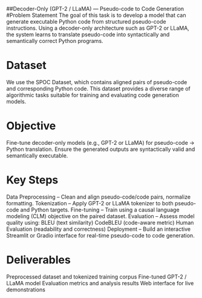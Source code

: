 
##Decoder-Only (GPT-2 / LLaMA) — Pseudo-code to Code Generation
#Problem Statement
The goal of this task is to develop a model that can generate executable Python code from structured pseudo-code instructions. Using a decoder-only architecture such as GPT-2 or LLaMA, the system learns to translate pseudo-code into syntactically and semantically correct Python programs.
# Dataset
We use the SPOC Dataset, which contains aligned pairs of pseudo-code and corresponding Python code.
This dataset provides a diverse range of algorithmic tasks suitable for training and evaluating code generation models.
# Objective
Fine-tune decoder-only models (e.g., GPT-2 or LLaMA) for pseudo-code → Python translation.
Ensure the generated outputs are syntactically valid and semantically executable.
# Key Steps
Data Preprocessing – Clean and align pseudo-code/code pairs, normalize formatting.
Tokenization – Apply GPT-2 or LLaMA tokenizer to both pseudo-code and Python targets.
Fine-tuning – Train using a causal language modeling (CLM) objective on the paired dataset.
Evaluation – Assess model quality using:
BLEU (text similarity)
CodeBLEU (code-aware metric)
Human Evaluation (readability and correctness)
Deployment – Build an interactive Streamlit or Gradio interface for real-time pseudo-code to code generation.
# Deliverables
Preprocessed dataset and tokenized training corpus
Fine-tuned GPT-2 / LLaMA model
Evaluation metrics and analysis results
Web interface for live demonstrations
